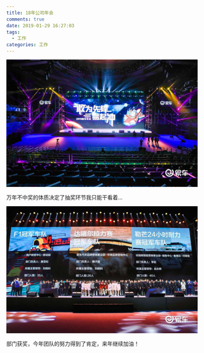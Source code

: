 ```yaml
---
title: 18年公司年会
comments: true
date: 2019-01-29 16:27:03
tags:
  - 工作
categories: 工作
---
```


![image1](./18年公司年会/image1.png)

万年不中奖的体质决定了抽奖环节我只能干看着...

![image2](./18年公司年会/image2.png)

部门获奖，今年团队的努力得到了肯定，来年继续加油！